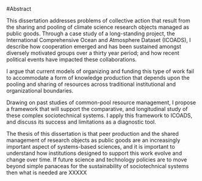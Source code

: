 #Abstract 

This dissertation addresses problems of collective action that result from the sharing and pooling of climate science research objects managed as public goods. Through a case study of a long-standing  project, the International Comprehensive Ocean and Atmosphere Dataset (ICOADS), I describe how cooperation  emerged and has been sustained amongst diversely motivated groups over a thirty year period; and how recent political events have impacted these collaborations.

I argue that current models of organizing and funding this type of  work fail to accommodate a form of knowledge production that depends upon the pooling and sharing of resources across traditional institutional and organizational boundaries.  

Drawing on past studies of common-pool resource management, I propose a framework that will support the comparative, and longitudinal study of these complex sociotechnical systems. I apply this framework to ICOADS, and discuss its success and limitations as a diagnostic tool. 

The thesis of this dissertation is that peer production and the shared management of research objects as public goods are an increasingly important aspect of systems-based sciences, and it is important to understand how institutions designed to support this work evolve and change over time. If future science and technology policies are to move beyond simple panaceas for the sustainability of sociotechnical systems then what is needed are XXXXX 

